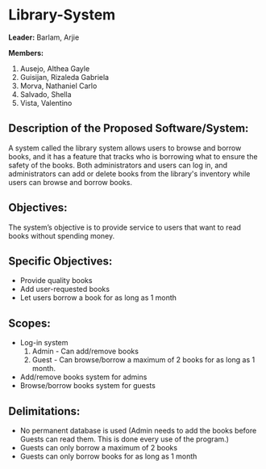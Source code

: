 # Library-System
**Leader:** Barlam, Arjie

**Members:**
1.	Ausejo, Althea Gayle
2.	Guisijan, Rizaleda Gabriela
3.	Morva, Nathaniel Carlo
4.	Salvado, Shella
5.	Vista, Valentino
## Description of the Proposed Software/System:
A system called the library system allows users to browse and borrow books, and it has a feature that tracks who is borrowing what to ensure the safety of the books. Both administrators and users can log in, and administrators can add or delete books from the library's inventory while users can browse and borrow books.
## Objectives:
The system’s objective is to provide service to users that want to read books without spending money.
## Specific Objectives: 
-	Provide quality books
-	Add user-requested books
-	Let users borrow a book for as long as 1 month
## Scopes: 
- Log-in system
  1. Admin - Can add/remove books
  2. Guest - Can browse/borrow a maximum of 2 books for as long as 1 month.
-	Add/remove books system for admins
-	Browse/borrow books system for guests 
## Delimitations:
-	No permanent database is used (Admin needs to add the books before Guests can read them. This is done every use of the program.)
-	Guests can only borrow a maximum of 2 books
-	Guests can only borrow books for as long as 1 month
